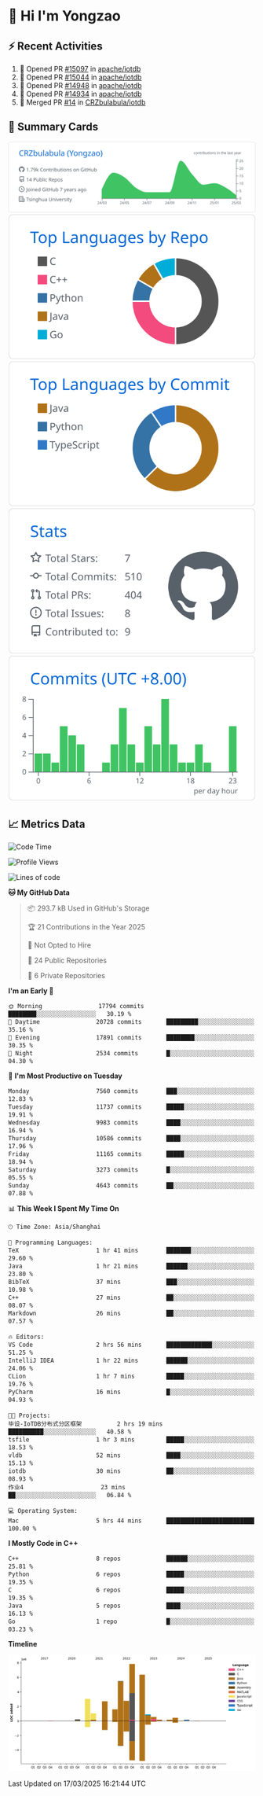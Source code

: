 # 👋 Hi I'm Yongzao

## ⚡ Recent Activities
<!--START_SECTION:activity-->
1. 💪 Opened PR [#15097](https://github.com/apache/iotdb/pull/15097) in [apache/iotdb](https://github.com/apache/iotdb)
2. 💪 Opened PR [#15044](https://github.com/apache/iotdb/pull/15044) in [apache/iotdb](https://github.com/apache/iotdb)
3. 💪 Opened PR [#14948](https://github.com/apache/iotdb/pull/14948) in [apache/iotdb](https://github.com/apache/iotdb)
4. 💪 Opened PR [#14934](https://github.com/apache/iotdb/pull/14934) in [apache/iotdb](https://github.com/apache/iotdb)
5. 🎉 Merged PR [#14](https://github.com/CRZbulabula/iotdb/pull/14) in [CRZbulabula/iotdb](https://github.com/CRZbulabula/iotdb)
<!--END_SECTION:activity-->

## 🎑 Summary Cards

[![](https://raw.githubusercontent.com/CRZbulabula/CRZbulabula/main/profile-summary-card-output/github/0-profile-details.svg)](https://github.com/vn7n24fzkq/github-profile-summary-cards)
[![](https://raw.githubusercontent.com/CRZbulabula/CRZbulabula/main/profile-summary-card-output/github/1-repos-per-language.svg)](https://github.com/vn7n24fzkq/github-profile-summary-cards) [![](https://raw.githubusercontent.com/CRZbulabula/CRZbulabula/main/profile-summary-card-output/github/2-most-commit-language.svg)](https://github.com/vn7n24fzkq/github-profile-summary-cards)
[![](https://raw.githubusercontent.com/CRZbulabula/CRZbulabula/main/profile-summary-card-output/github/3-stats.svg)](https://github.com/vn7n24fzkq/github-profile-summary-cards) [![](https://raw.githubusercontent.com/CRZbulabula/CRZbulabula/main/profile-summary-card-output/github/4-productive-time.svg)](https://github.com/vn7n24fzkq/github-profile-summary-cards)

## 📈 Metrics Data

<!--START_SECTION:waka-->
![Code Time](http://img.shields.io/badge/Code%20Time-838%20hrs%2054%20mins-blue)

![Profile Views](http://img.shields.io/badge/Profile%20Views-1-blue)

![Lines of code](https://img.shields.io/badge/From%20Hello%20World%20I%27ve%20Written-33.3%20million%20lines%20of%20code-blue)

**🐱 My GitHub Data** 

> 📦 293.7 kB Used in GitHub's Storage 
 > 
> 🏆 21 Contributions in the Year 2025
 > 
> 🚫 Not Opted to Hire
 > 
> 📜 24 Public Repositories 
 > 
> 🔑 6 Private Repositories 
 > 
**I'm an Early 🐤** 

```text
🌞 Morning                17794 commits       ████████░░░░░░░░░░░░░░░░░   30.19 % 
🌆 Daytime                20728 commits       █████████░░░░░░░░░░░░░░░░   35.16 % 
🌃 Evening                17891 commits       ████████░░░░░░░░░░░░░░░░░   30.35 % 
🌙 Night                  2534 commits        █░░░░░░░░░░░░░░░░░░░░░░░░   04.30 % 
```
📅 **I'm Most Productive on Tuesday** 

```text
Monday                   7560 commits        ███░░░░░░░░░░░░░░░░░░░░░░   12.83 % 
Tuesday                  11737 commits       █████░░░░░░░░░░░░░░░░░░░░   19.91 % 
Wednesday                9983 commits        ████░░░░░░░░░░░░░░░░░░░░░   16.94 % 
Thursday                 10586 commits       ████░░░░░░░░░░░░░░░░░░░░░   17.96 % 
Friday                   11165 commits       █████░░░░░░░░░░░░░░░░░░░░   18.94 % 
Saturday                 3273 commits        █░░░░░░░░░░░░░░░░░░░░░░░░   05.55 % 
Sunday                   4643 commits        ██░░░░░░░░░░░░░░░░░░░░░░░   07.88 % 
```


📊 **This Week I Spent My Time On** 

```text
🕑︎ Time Zone: Asia/Shanghai

💬 Programming Languages: 
TeX                      1 hr 41 mins        ███████░░░░░░░░░░░░░░░░░░   29.60 % 
Java                     1 hr 21 mins        ██████░░░░░░░░░░░░░░░░░░░   23.80 % 
BibTeX                   37 mins             ███░░░░░░░░░░░░░░░░░░░░░░   10.98 % 
C++                      27 mins             ██░░░░░░░░░░░░░░░░░░░░░░░   08.07 % 
Markdown                 26 mins             ██░░░░░░░░░░░░░░░░░░░░░░░   07.57 % 

🔥 Editors: 
VS Code                  2 hrs 56 mins       █████████████░░░░░░░░░░░░   51.25 % 
IntelliJ IDEA            1 hr 22 mins        ██████░░░░░░░░░░░░░░░░░░░   24.06 % 
CLion                    1 hr 7 mins         █████░░░░░░░░░░░░░░░░░░░░   19.76 % 
PyCharm                  16 mins             █░░░░░░░░░░░░░░░░░░░░░░░░   04.93 % 

🐱‍💻 Projects: 
毕设-IoTDB分布式分区框架          2 hrs 19 mins       ██████████░░░░░░░░░░░░░░░   40.58 % 
tsfile                   1 hr 3 mins         █████░░░░░░░░░░░░░░░░░░░░   18.53 % 
vldb                     52 mins             ████░░░░░░░░░░░░░░░░░░░░░   15.13 % 
iotdb                    30 mins             ██░░░░░░░░░░░░░░░░░░░░░░░   08.93 % 
作业4                      23 mins             ██░░░░░░░░░░░░░░░░░░░░░░░   06.84 % 

💻 Operating System: 
Mac                      5 hrs 44 mins       █████████████████████████   100.00 % 
```

**I Mostly Code in C++** 

```text
C++                      8 repos             ██████░░░░░░░░░░░░░░░░░░░   25.81 % 
Python                   6 repos             █████░░░░░░░░░░░░░░░░░░░░   19.35 % 
C                        6 repos             █████░░░░░░░░░░░░░░░░░░░░   19.35 % 
Java                     5 repos             ████░░░░░░░░░░░░░░░░░░░░░   16.13 % 
Go                       1 repo              █░░░░░░░░░░░░░░░░░░░░░░░░   03.23 % 
```



**Timeline**

![Lines of Code chart](https://raw.githubusercontent.com/CRZbulabula/CRZbulabula/main/assets/bar_graph.png)


 Last Updated on 17/03/2025 16:21:44 UTC
<!--END_SECTION:waka-->

